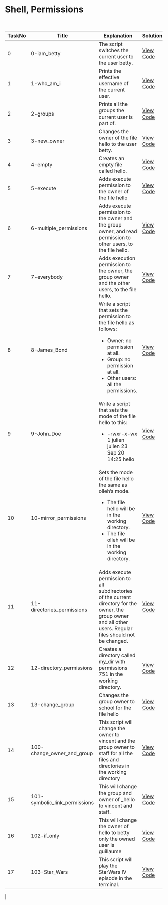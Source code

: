 <h1> Shell, Permissions </h1><br/>

| TaskNo | Title | Explanation | Solution |
|--------|--------|--------|--------|
| 0 | 0-iam_betty | The script switches the current user to the user betty. | <a href = "https://github.com/Gtindi/alx-system_engineering-devops/blob/main/0x01-shell_permissions/0-iam_betty"> View Code </a> |
| 1 | 1-who_am_i | Prints the effective username of the current user. | <a href = "https://github.com/Gtindi/alx-system_engineering-devops/blob/main/0x01-shell_permissions/1-who_am_i"> View Code </a> |
| 2 | 2-groups | Prints all the groups the current user is part of. | <a href="https://github.com/Gtindi/alx-system_engineering-devops/blob/main/0x01-shell_permissions/2-groups"> View Code </a> |
| 3 | 3-new_owner | Changes the owner of the file hello to the user betty. | <a href = "https://github.com/Gtindi/alx-system_engineering-devops/blob/main/0x01-shell_permissions/3-new_owner"> View Code </a> |
| 4 | 4-empty | Creates an empty file called hello. | <a href = "https://github.com/Gtindi/alx-system_engineering-devops/blob/main/0x01-shell_permissions/4-empty"> View Code </a> |
| 5 | 5-execute | Adds execute permission to the owner of the file hello | <a href="https://github.com/Gtindi/alx-system_engineering-devops/blob/main/0x01-shell_permissions/5-execute"> View Code </a> |
| 6 | 6-multiple_permissions | Adds execute permission to the owner and the group owner, and read permission to other users, to the file hello. | <a href = "https://github.com/Gtindi/alx-system_engineering-devops/blob/main/0x01-shell_permissions/6-multiple_permissions"> View Code </a> |
| 7 | 7-everybody | Adds execution permission to the owner, the group owner and the other users, to the file hello. | <a href="https://github.com/Gtindi/alx-system_engineering-devops/blob/main/0x01-shell_permissions/7-everybody"> View Code </a> |
| 8 | 8-James_Bond | Write a script that sets the permission to the file hello as follows: <ul><li>Owner: no permission at all.</li> <li>Group: no permission at all.</li> <li>Other users: all the permissions.</li> </ul> | <a href = "https://github.com/Gtindi/alx-system_engineering-devops/blob/main/0x01-shell_permissions/8-James_Bond"> View Code </a> |
| 9 | 9-John_Doe | Write a script that sets the mode of the file hello to this:<ul><li> -rwxr-x-wx 1 julien julien 23 Sep 20 14:25 hello </li></ul> | <a href = "https://github.com/Gtindi/alx-system_engineering-devops/blob/main/0x01-shell_permissions/9-John_Doe"> View Code </a> |
| 10 | 10-mirror_permissions | Sets the mode of the file hello the same as olleh’s mode. <ul><li>The file hello will be in the working directory.</li> <li>The file olleh will be in the working directory.</li> </ul> | <a href = "https://github.com/Gtindi/alx-system_engineering-devops/blob/main/0x01-shell_permissions/10-mirror_permissions"> View Code <a> |
| 11 | 11-directories_permissions | Adds execute permission to all subdirectories of the current directory for the owner, the group owner and all other users. Regular files should not be changed. | <a href = "https://github.com/Gtindi/alx-system_engineering-devops/blob/main/0x01-shell_permissions/11-directories_permissions"> View Code </a> |
| 12 | 12-directory_permissions | Creates a directory called my_dir with permissions 751 in the working directory. | <a href = "https://github.com/Gtindi/alx-system_engineering-devops/blob/main/0x01-shell_permissions/12-directory_permissions"> View Code </a> |
| 13 | 13-change_group | Changes the group owner to school for the file hello | <a href = "https://github.com/Gtindi/alx-system_engineering-devops/blob/main/0x01-shell_permissions/13-change_group"> View Code </a> |
| 14 | 100-change_owner_and_group | This script will change the owner to vincent and the group owner to staff for all the files and directories in the working directory | <a href = "https://github.com/Gtindi/alx-system_engineering-devops/blob/main/0x01-shell_permissions/100-change_owner_and_group"> View Code </a> |
| 15 | 101-symbolic_link_permissions | This will change the group and owner of _hello to vincent and staff. | <a href = "https://github.com/Gtindi/alx-system_engineering-devops/blob/main/0x01-shell_permissions/101-symbolic_link_permissions"> View Code </a> |
| 16 | 102-if_only | This will change the owner of hello to betty only the owned user is guillaume | <a href = "https://github.com/Gtindi/alx-system_engineering-devops/blob/main/0x01-shell_permissions/102-if_only"> View Code </a> |
| 17 | 103-Star_Wars | This script will play the StarWars IV episode in the terminal. | <a href = "https://github.com/Gtindi/alx-system_engineering-devops/blob/main/0x01-shell_permissions/103-Star_Wars">View Code </a> |
|